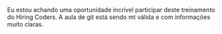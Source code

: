 Eu estou achando uma oportunidade incrível participar deste treinamento do Hiring Coders.
A aula de git está sendo mt válida e com informações muito claras.